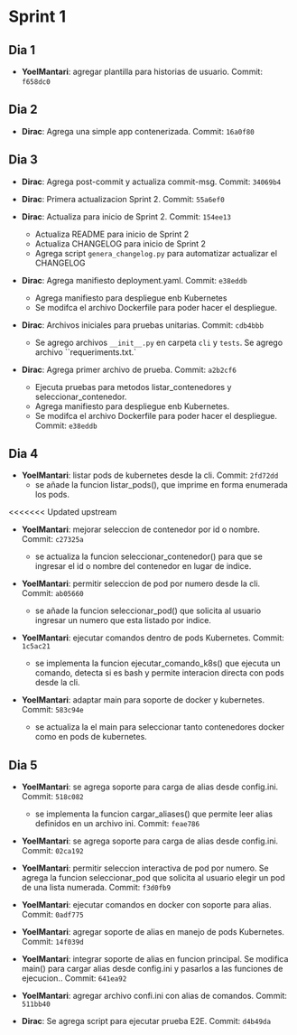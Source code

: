 # Sprint 1

## Dia 1


- **YoelMantari**: agregar plantilla para historias de usuario. Commit: `f658dc0`


## Dia 2
- **Dirac**: Agrega una simple app contenerizada. Commit: `16a0f80`
  

## Dia 3


- **Dirac**: Agrega post-commit y actualiza commit-msg. Commit: `34069b4`
- **Dirac**: Primera actualizacion Sprint 2. Commit: `55a6ef0`
- **Dirac**: Actualiza para inicio de Sprint 2. Commit: `154ee13`
  - Actualiza README para inicio de Sprint 2
  - Actualiza CHANGELOG para inicio de Sprint 2
  - Agrega script `genera_changelog.py` para automatizar actualizar el CHANGELOG

- **Dirac**: Agrega manifiesto deployment.yaml. Commit: `e38eddb`
  - Agrega manifiesto para despliegue enb Kubernetes
  - Se modifca el archivo Dockerfile para poder hacer el despliegue. 

- **Dirac**: Archivos iniciales para pruebas unitarias. Commit: `cdb4bbb`
  - Se agrego archivos `__init__.py` en carpeta `cli` y `tests`. Se agrego archivo ``requeriments.txt.` 

- **Dirac**: Agrega primer archivo de prueba. Commit: `a2b2cf6`
    - Ejecuta pruebas para metodos listar_contenedores y seleccionar_contenedor. 
    - Agrega manifiesto para despliegue enb Kubernetes.
    - Se modifca el archivo Dockerfile para poder hacer el despliegue. Commit: `e38eddb`

## Dia 4
- **YoelMantari**: listar pods de kubernetes desde la cli. Commit: `2fd72dd`
  - se añade la funcion listar_pods(), que imprime en forma enumerada los pods.

<<<<<<< Updated upstream
- **YoelMantari**: mejorar seleccion de contenedor por id o nombre. Commit: `c27325a`
  - se actualiza la funcion seleccionar_contenedor() para que se ingresar el id o nombre del contenedor en lugar de indice.

- **YoelMantari**: permitir seleccion de pod por numero desde la cli. Commit: `ab05660`
  - se añade la funcion seleccionar_pod() que solicita al usuario ingresar un numero que esta listado por indice. 

- **YoelMantari**: ejecutar comandos dentro de pods Kubernetes. Commit: `1c5ac21`
  - se implementa la funcion ejecutar_comando_k8s() que ejecuta un comando, detecta si es bash y permite interacion directa con pods desde la cli. 

- **YoelMantari**: adaptar main para soporte de docker y kubernetes. Commit: `583c94e`
  - se actualiza la el main para seleccionar tanto contenedores docker como en pods de kubernetes. 



## Dia 5

- **YoelMantari**: se agrega soporte para carga de alias desde config.ini. Commit: `518c082`
  - se implementa la funcion cargar_aliases() que permite leer alias definidos en un archivo ini. Commit: `feae786`

- **YoelMantari**: se agrega soporte para carga de alias desde config.ini. Commit: `02ca192`

- **YoelMantari**: permitir seleccion interactiva de pod por numero. Se agrega la funcion seleccionar_pod que solicita al usuario elegir un pod de una lista numerada. Commit: `f3d0fb9`

- **YoelMantari**: ejecutar comandos en docker con soporte para alias. Commit: `0adf775`

- **YoelMantari**: agregar soporte de alias en manejo de pods Kubernetes. Commit: `14f039d`

- **YoelMantari**: integrar soporte de alias en funcion principal. Se modifica main() para cargar alias desde config.ini y pasarlos a las funciones de ejecucion.. Commit: `641ea92`

- **YoelMantari**: agregar archivo confi.ini con alias de comandos. Commit: `511bb40`


- **Dirac**: Se agrega script para ejecutar prueba E2E. Commit: `d4b49da`
